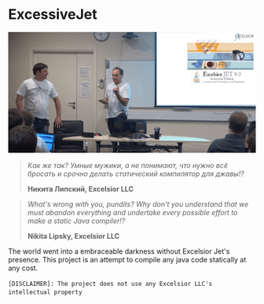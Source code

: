 # ExcessiveJet

![](img/kak_zhe_tak.png)

> *Как же так? Умные мужики, а не понимают, что нужно всё бросать и срочно делать статический компилятор для джавы!?*
> 
> **Никита Липский, Excelsior LLC**


> *What's wrong with you, pundits? Why don't you understand that we must abandon everything and undertake every possible effort to make a static Java compiler!?*
>
> **Nikita Lipsky, Excelsior LLC**

The world went into a embraceable darkness without Excelsior Jet's presence.
This project is an attempt to compile any java code statically at any cost.

`[DISCLAIMER]: The project does not use any Excelsior LLC's intellectual property`
